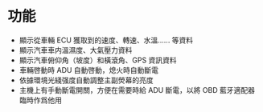 # 功能

* 顯示從車輛 ECU 獲取到的速度、轉速、水溫...... 等資料
* 顯示汽車車内溫濕度、大氣壓力資料
* 顯示汽車俯仰角（坡度）和橫滾角、GPS 資訊資料
* 車輛啓動時 ADU 自動啓動，熄火時自動斷電
* 依據環境光綫强度自動調整主副熒幕的亮度
* 主機上有手動斷電開關，方便在需要時給 ADU 斷電，以將 OBD 藍牙適配器臨時作爲他用
